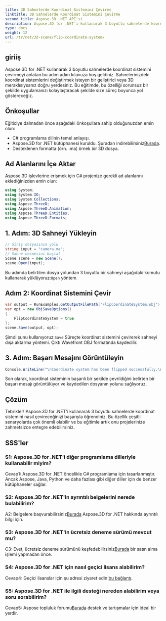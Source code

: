 ```yaml
---
title: 3D Sahnelerde Koordinat Sistemini Çevirme
linktitle: 3D Sahnelerde Koordinat Sistemini Çevirme
second_title: Aspose.3D .NET API'si
description: Aspose.3D for .NET'i kullanarak 3 boyutlu sahnelerde koordinat sistemlerini çevirme sanatında ustalaşın. Sorunsuz uygulama için adım adım kılavuzumuzu izleyin.
type: docs
weight: 12
url: /tr/net/3d-scene/flip-coordinate-system/
---
```

## giriiş

Aspose.3D for .NET kullanarak 3 boyutlu sahnelerde koordinat sistemini çevirmeyi anlatan bu adım adım kılavuza hoş geldiniz. Sahnelerinizdeki koordinat sistemlerini değiştirmek isteyen bir geliştirici veya 3D meraklısıysanız doğru yerdesiniz. Bu eğitimde, bu özelliği sorunsuz bir şekilde uygulamanızı kolaylaştıracak şekilde size süreç boyunca yol göstereceğiz.

## Önkoşullar

Eğiticiye dalmadan önce aşağıdaki önkoşullara sahip olduğunuzdan emin olun:

- C# programlama dilinin temel anlayışı.
-  Aspose.3D for .NET kütüphanesi kuruldu. Şuradan indirebilirsiniz[Burada](https://releases.aspose.com/3d/net/).
- Desteklenen formatta (örn. .ma) örnek bir 3D dosya.

## Ad Alanlarını İçe Aktar

Aspose.3D işlevlerine erişmek için C# projenize gerekli ad alanlarını eklediğinizden emin olun:

```csharp
using System;
using System.IO;
using System.Collections;
using Aspose.ThreeD;
using Aspose.ThreeD.Animation;
using Aspose.ThreeD.Entities;
using Aspose.ThreeD.Formats;
```

## 1. Adım: 3D Sahneyi Yükleyin

```csharp
// Giriş dosyasının yolu
string input = "camera.ma";
// Sahne nesnesini başlat
Scene scene = new Scene();
scene.Open(input);
```

 Bu adımda belirtilen dosya yolundan 3 boyutlu bir sahneyi aşağıdaki komutu kullanarak yüklüyoruz:`Open` yöntem.

## Adım 2: Koordinat Sistemini Çevir

```csharp
var output = RunExamples.GetOutputFilePath("FlipCoordinateSystem.obj");
var opt = new ObjSaveOptions()
{
    FlipCoordinateSystem = true
};
scene.Save(output, opt);
```

 Şimdi şunu kullanıyoruz:`Save` Süreçte koordinat sistemini çevirerek sahneyi dışa aktarma yöntemi. Çıktı Wavefront OBJ formatında kaydedilir.

## 3. Adım: Başarı Mesajını Görüntüleyin

```csharp
Console.WriteLine("\nCoordinate system has been flipped successfully.\nFile saved at " + output);
```

Son olarak, koordinat sisteminin başarılı bir şekilde çevrildiğini belirten bir başarı mesajı görüntülüyor ve kaydedilen dosyanın yolunu sağlıyoruz.

## Çözüm

Tebrikler! Aspose.3D for .NET'i kullanarak 3 boyutlu sahnelerde koordinat sistemini nasıl çevireceğinizi başarıyla öğrendiniz. Bu özellik çeşitli senaryolarda çok önemli olabilir ve bu eğitimle artık onu projelerinize zahmetsizce entegre edebilirsiniz.

## SSS'ler

### S1: Aspose.3D for .NET'i diğer programlama dilleriyle kullanabilir miyim?

Cevap1: Aspose.3D for .NET öncelikle C# programlama için tasarlanmıştır. Ancak Aspose, Java, Python ve daha fazlası gibi diğer diller için de benzer kütüphaneler sağlar.

### S2: Aspose.3D for .NET'in ayrıntılı belgelerini nerede bulabilirim?

 A2: Belgelere başvurabilirsiniz[Burada](https://reference.aspose.com/3d/net/) Aspose.3D for .NET hakkında ayrıntılı bilgi için.

### S3: Aspose.3D for .NET'in ücretsiz deneme sürümü mevcut mu?

 C3: Evet, ücretsiz deneme sürümünü keşfedebilirsiniz[Burada](https://releases.aspose.com/) bir satın alma işlemi yapmadan önce.

### S4: Aspose.3D for .NET için nasıl geçici lisans alabilirim?

 Cevap4: Geçici lisanslar için şu adresi ziyaret edin:[bu bağlantı](https://purchase.aspose.com/temporary-license/).

### S5: Aspose.3D for .NET ile ilgili desteği nereden alabilirim veya soru sorabilirim?

 Cevap5: Aspose topluluk forumu[Burada](https://forum.aspose.com/c/3d/18) destek ve tartışmalar için ideal bir yerdir.